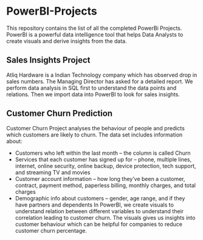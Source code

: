 # PowerBI-Projects
This repository contains the list of all the completed PowerBi Projects. PowerBI is a powerful data intelligence tool that helps Data Analysts to create visuals and derive insights from the data.

## Sales Insights Project
Atliq Hardware is a Indian Technology company which has observed drop in sales numbers. The Managing Director has asked for a detailed report. We perform data analysis in SQL first to understand the data points and relations. Then we import data into PowerBI to look for sales insights.

## Customer Churn Prediction
Customer Churn Project analyses the behaviour of people and predicts which customers are likely to churn. The data set includes information about:
- Customers who left within the last month – the column is called Churn
- Services that each customer has signed up for – phone, multiple lines, internet, online security, online backup, device protection, tech support, and streaming TV and movies
- Customer account information – how long they’ve been a customer, contract, payment method, paperless billing, monthly charges, and total charges
- Demographic info about customers – gender, age range, and if they have partners and dependents
In PowerBI, we create visuals to understand relation between different variables to understand their correlation leading to customer churn. The visuals gives us insights into customer behaviour which can be helpful for companies to reduce customer churn percentage.
